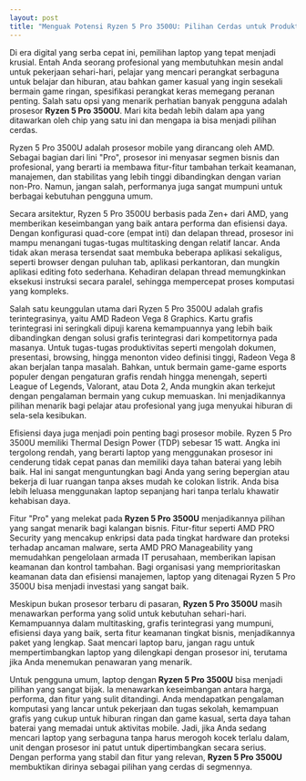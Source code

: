 ```yaml
---
layout: post
title: "Menguak Potensi Ryzen 5 Pro 3500U: Pilihan Cerdas untuk Produktivitas dan Hiburan"
---
```


Di era digital yang serba cepat ini, pemilihan laptop yang tepat menjadi krusial. Entah Anda seorang profesional yang membutuhkan mesin andal untuk pekerjaan sehari-hari, pelajar yang mencari perangkat serbaguna untuk belajar dan hiburan, atau bahkan gamer kasual yang ingin sesekali bermain game ringan, spesifikasi perangkat keras memegang peranan penting. Salah satu opsi yang menarik perhatian banyak pengguna adalah prosesor **Ryzen 5 Pro 3500U**. Mari kita bedah lebih dalam apa yang ditawarkan oleh chip yang satu ini dan mengapa ia bisa menjadi pilihan cerdas.

Ryzen 5 Pro 3500U adalah prosesor mobile yang dirancang oleh AMD. Sebagai bagian dari lini "Pro", prosesor ini menyasar segmen bisnis dan profesional, yang berarti ia membawa fitur-fitur tambahan terkait keamanan, manajemen, dan stabilitas yang lebih tinggi dibandingkan dengan varian non-Pro. Namun, jangan salah, performanya juga sangat mumpuni untuk berbagai kebutuhan pengguna umum.

Secara arsitektur, Ryzen 5 Pro 3500U berbasis pada Zen+ dari AMD, yang memberikan keseimbangan yang baik antara performa dan efisiensi daya. Dengan konfigurasi quad-core (empat inti) dan delapan thread, prosesor ini mampu menangani tugas-tugas multitasking dengan relatif lancar. Anda tidak akan merasa tersendat saat membuka beberapa aplikasi sekaligus, seperti browser dengan puluhan tab, aplikasi perkantoran, dan mungkin aplikasi editing foto sederhana. Kehadiran delapan thread memungkinkan eksekusi instruksi secara paralel, sehingga mempercepat proses komputasi yang kompleks.

Salah satu keunggulan utama dari Ryzen 5 Pro 3500U adalah grafis terintegrasinya, yaitu AMD Radeon Vega 8 Graphics. Kartu grafis terintegrasi ini seringkali dipuji karena kemampuannya yang lebih baik dibandingkan dengan solusi grafis terintegrasi dari kompetitornya pada masanya. Untuk tugas-tugas produktivitas seperti mengolah dokumen, presentasi, browsing, hingga menonton video definisi tinggi, Radeon Vega 8 akan berjalan tanpa masalah. Bahkan, untuk bermain game-game esports populer dengan pengaturan grafis rendah hingga menengah, seperti League of Legends, Valorant, atau Dota 2, Anda mungkin akan terkejut dengan pengalaman bermain yang cukup memuaskan. Ini menjadikannya pilihan menarik bagi pelajar atau profesional yang juga menyukai hiburan di sela-sela kesibukan.

Efisiensi daya juga menjadi poin penting bagi prosesor mobile. Ryzen 5 Pro 3500U memiliki Thermal Design Power (TDP) sebesar 15 watt. Angka ini tergolong rendah, yang berarti laptop yang menggunakan prosesor ini cenderung tidak cepat panas dan memiliki daya tahan baterai yang lebih baik. Hal ini sangat menguntungkan bagi Anda yang sering bepergian atau bekerja di luar ruangan tanpa akses mudah ke colokan listrik. Anda bisa lebih leluasa menggunakan laptop sepanjang hari tanpa terlalu khawatir kehabisan daya.

Fitur "Pro" yang melekat pada **Ryzen 5 Pro 3500U** menjadikannya pilihan yang sangat menarik bagi kalangan bisnis. Fitur-fitur seperti AMD PRO Security yang mencakup enkripsi data pada tingkat hardware dan proteksi terhadap ancaman malware, serta AMD PRO Manageability yang memudahkan pengelolaan armada IT perusahaan, memberikan lapisan keamanan dan kontrol tambahan. Bagi organisasi yang memprioritaskan keamanan data dan efisiensi manajemen, laptop yang ditenagai Ryzen 5 Pro 3500U bisa menjadi investasi yang sangat baik.

Meskipun bukan prosesor terbaru di pasaran, **Ryzen 5 Pro 3500U** masih menawarkan performa yang solid untuk kebutuhan sehari-hari. Kemampuannya dalam multitasking, grafis terintegrasi yang mumpuni, efisiensi daya yang baik, serta fitur keamanan tingkat bisnis, menjadikannya paket yang lengkap. Saat mencari laptop baru, jangan ragu untuk mempertimbangkan laptop yang dilengkapi dengan prosesor ini, terutama jika Anda menemukan penawaran yang menarik.

Untuk pengguna umum, laptop dengan **Ryzen 5 Pro 3500U** bisa menjadi pilihan yang sangat bijak. Ia menawarkan keseimbangan antara harga, performa, dan fitur yang sulit ditandingi. Anda mendapatkan pengalaman komputasi yang lancar untuk pekerjaan dan tugas sekolah, kemampuan grafis yang cukup untuk hiburan ringan dan game kasual, serta daya tahan baterai yang memadai untuk aktivitas mobile. Jadi, jika Anda sedang mencari laptop yang serbaguna tanpa harus merogoh kocek terlalu dalam, unit dengan prosesor ini patut untuk dipertimbangkan secara serius. Dengan performa yang stabil dan fitur yang relevan, **Ryzen 5 Pro 3500U** membuktikan dirinya sebagai pilihan yang cerdas di segmennya.
